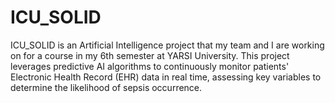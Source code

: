 # ICU_SOLID

ICU_SOLID is an Artificial Intelligence project that my team and I are working on for a course in my 6th semester at YARSI University. This project leverages predictive AI algorithms to continuously monitor patients' Electronic Health Record (EHR) data in real time, assessing key variables to determine the likelihood of sepsis occurrence.
